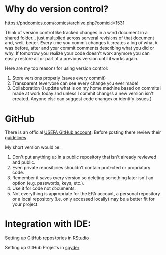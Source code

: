 # Why do version control?
https://phdcomics.com/comics/archive.php?comicid=1531

Think of version control like tracked changes in a word document in a shared folder... just multiplied across serveral revisions of that document and, well, better. 
Every time you commit changes it creates a log of what it was before, after and your commit comments describing what you did or why. If tomorrow you realize your code doesn't work anymore you can easily restore all or part of a previous version until it works again.

Here are my top reasons for using version control:
1. Store versions properly (saves every commit)
2. Transparent (everyone can see every change you ever made)
3. Collaboration (I update what is on my home machine based on commits I made at work today and unless I commit changes a new version isn't created. Anyone else can suggest code changes or identify issues.)

# GitHub
There is an official [USEPA GitHub account](https://github.com/USEPA). Before posting there review their [guidelines](https://usepa.sharepoint.com/sites/AO_FOIA_Centralization/Shared%20Documents/Office%20of%20Public%20Affairs/Collected%20OPA%20Documents/EPA-HQ-2017-004882/GitHub%20Guidance%20_%20Web%20Guide%20_%20US%20EPA.pdf)

My short version would be: 
1. Don't put anything up in a public repository that isn't already reviewed and public.
2. Even private repositories shouldn't contain protected or propriatary code.
3. Remember it saves every version so deleting something later isn't an option (e.g. passwords, keys, etc.).
4. Use it for code not documents.
5. Not everything is appropriate for the EPA account, a personal repository or a local repository (i.e. only accessed locally) may be a better fit for your project.

# Integration with IDE:
Setting up GitHub repositories in [RStudio](https://support.rstudio.com/hc/en-us/articles/200532077?version=1.1.383&mode=desktop)

Setting up GitHub Projects in [spyder](https://pythonhosted.org/spyder/projects.html)
